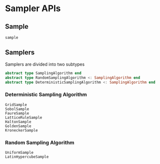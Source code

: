 # Sampler APIs

## Sample

```@docs
sample
```

## Samplers

Samplers are divided into two subtypes

```julia
abstract type SamplingAlgorithm end
abstract type RandomSamplingAlgorithm <: SamplingAlgorithm end
abstract type DeterministicSamplingAlgorithm <: SamplingAlgorithm end
```

### Deterministic Sampling Algorithm

```@docs
GridSample
SobolSample
FaureSample
LatticeRuleSample
HaltonSample
GoldenSample
KroneckerSample
```

### Random Sampling Algorithm

```@docs
UniformSample
LatinHypercubeSample
```
